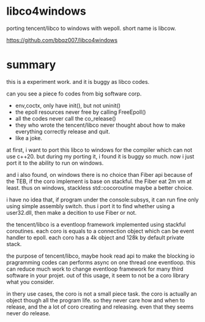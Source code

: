 # libco4windows
porting tencent/libco to windows with wepoll.
short name is libcow.

https://github.com/bbqz007/libco4windows

# summary
this is a experiment work. and it is buggy as libco codes. 

can you see a piece fo codes from big software corp.
* env,coctx, only have init(), but not uninit()
* the epoll resources never free by calling FreeEpoll()
* all the codes never call the co_release()
* they who wrote the tencent/libco never thought about how to make everything correctly release and quit.
* like a joke.

at first, i want to port this libco to windows for the compiler which can not use c++20. but during my porting it, i found it is buggy so much. now i just port it to the ability to run on windows. 

and i also found, on windows there is no choice than Fiber api because of the TEB, if the coro implement is base on stackful. the Fiber eat 2m vm at least. thus on windows, stackless std::cocoroutine maybe a better choice.

i have no idea that, if program under the console:subsys, it can run fine only using simple assembly switch. thus i port it to find whether using a user32.dll, then make a decition to use Fiber or not. 

the tencent/libco is a eventloop framework implemented using stackful coroutines. each coro is equals to a connection object which can be event handler to epoll. each coro has a 4k object and 128k by default private stack. 

the purpose of tencent/libco, maybe hook read api to make the blocking io pragramming codes can performs async on one thread one eventloop. this can reduce much work to change eventloop framework for many third software in your projet. out of this usage, it seem to not be a coro library what you consider. 

in thery use cases, the coro is not a small piece task. the coro is actually an object though all the program life. so they never care how and when to release, and the a lot of coro creating and releasing. even that they seems never do release.
